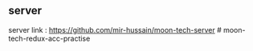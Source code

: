 ## server

server link : https://github.com/mir-hussain/moon-tech-server
#   m o o n - t e c h - r e d u x - a c c - p r a c t i s e  
 